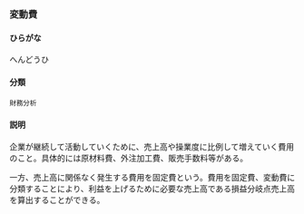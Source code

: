<div style="display:none;">

## [あ行](securities-terms?id=あ行)
## [か行](securities-terms?id=か行)
## [さ行](securities-terms?id=さ行)
## [た行](securities-terms?id=た行)
## [な行](securities-terms?id=な行)
## [は行](securities-terms?id=は行)

</div>

### 変動費

#### ひらがな

へんどうひ

#### 分類

`財務分析`

#### 説明

企業が継続して活動していくために、売上高や操業度に比例して増えていく費用のこと。具体的には原材料費、外注加工費、販売手数料等がある。
 
一方、売上高に関係なく発生する費用を固定費という。費用を固定費、変動費に分類することにより、利益を上げるために必要な売上高である損益分岐点売上高を算出することができる。

<div style="display:none;">

## [ま行](securities-terms?id=ま行)
## [や行](securities-terms?id=や行)
## [ら行](securities-terms?id=ら行)
## [わ行](securities-terms?id=わ行)
## [英数字・記号](securities-terms?id=英数字・記号)

</div>

